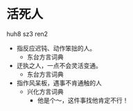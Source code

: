 



# 活死人
huh8 sz3 ren2
+ 指反应迟钝、动作笨拙的人。
  * 东台方言词典
+ 迂执之人，一点不会灵活变通。
  * 东台方言词典
+ 指作风呆板，遇事不肯通触的人
  * 兴化方言词典
    - 他是个～，这件事找他肯定不行！
